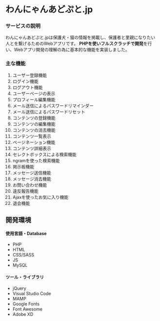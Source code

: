 # わんにゃんあどぷと.jp

### サービスの説明

わんにゃんあどぷと.jpは保護犬・猫の情報を掲載し、保護者と里親になりたい人とを繋げるためのWebアプリです。
**PHPを使いフルスクラッチで開発**を行い、Webアプリ開発の理解の為に基本的な機能を実装しました。

### 主な機能

1. ユーザー登録機能
2. ログイン機能
3. ログアウト機能
5. ユーザーページの表示
6. プロフィール編集機能
7. メール送信によるパスワードリマインダー
8. メール送信によるパスワードリセット
10. コンテンツの登録機能
11. コンテンツの編集機能
12. コンテンツの消去機能
13. コンテンツ一覧表示
14. ページネーション機能
15. コンテンツ詳細表示
16. セレクトボックスによる検索機能
17. ngramを使った検索機能
18. 掲示板機能
19. メッセージ送信機能
20. メッセージ消去機能
21. お問い合わせ機能
22. 違反報告機能
23. Ajaxを使ったお気に入り機能
24. 退会機能

## 開発環境

#### 使用言語・Database
- PHP
- HTML
- CSS/SASS
- JS
- MySQL

#### ツール・ライブラリ

- jQuery
- Visual Studio Code
- MAMP
- Google Fonts
- Font Awesome
- Adobe XD

